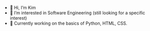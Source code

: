 - 👋 Hi, I’m Kim
- 👀 I’m interested in Software Engineering (still looking for a specific interest)
- 🔧 Currently working on the basics of Python, HTML, CSS.

<!---
KSan19/KSan19 is a ✨ special ✨ repository because its `README.md` (this file) appears on your GitHub profile.
You can click the Preview link to take a look at your changes.
--->

